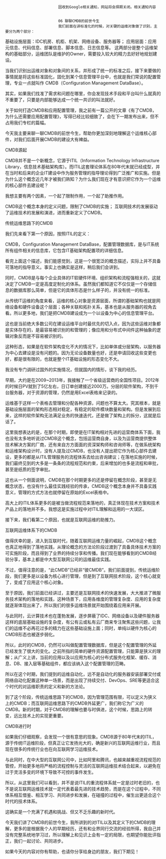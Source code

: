 
                            
                            因收到Google相关通知，网站将会择期关闭。相关通知内容
                            
                            
                            06 聊聊CMDB的前世今生
                            我们前面在讲标准化的时候，对关键的运维对象做了识别，主要分为两个部分：


基础设施层面：IDC机房、机柜、机架、网络设备、服务器等；
应用层面：应用元信息、代码信息、部署信息、脚本信息、日志信息等。
这两部分是整个运维架构的基础部分，运维团队是维护的Owner，需要投入较大的精力去好好地规划建设。


当我们识别出运维对象和对象间的关系，并形成了统一的标准之后，接下来要做的事情就是将这些标准固化，固化到某个信息管理平台中，也就是我们常说的配置管理，专业一点就叫作 CMDB（Configuration Management DataBase）。

其实，如果我们找准了需求和问题在哪里，你会发现技术手段和平台叫什么就真的不重要了，只要是内部能够达成一个统一共识的叫法就好。

关于如何打造CMDB和应用配置管理，我之前有一篇公开的文章《有了CMDB，为什么还需要应用配置管理》，写得已经比较细致了，会在下一期发布出来，但不占用我们专栏的篇幅。

今天我主要来聊一聊CMDB的前世今生，帮助你更加深刻地理解这个运维核心部件，对我们后面开展CMDB的建设大有裨益。

CMDB源起

CMDB并不是一个新概念，它源于ITIL（Information Technology Infrastructure Library，信息技术基础架构库）。而ITIL这套理论体系在80年代末就已经成型，并在当时和后来的企业IT建设中作为服务管理的指导理论得到广泛推广和实施。但是为什么这个概念近几年才被我们熟知？为什么我们现在才有意识把它作为一个运维的核心部件去建设呢？

我想主要有两个因素，一个起了限制作用，一个起了助推作用。


CMDB这个概念本身的定义问题，限制了CMDB的实施；
互联网技术的发展驱动了运维技术的发展和演进，进而重新定义了CMDB。


传统运维思路下的CMDB

我们先来看下第一个原因，按照ITIL的定义：


CMDB，Configuration Management
DataBase，配置管理数据库，是与IT系统所有组件相关的信息库，它包含IT基础架构配置项的详细信息。


看完上面这个描述，我们能感觉到，这是一个很宽泛的概念描述，实际上并不具备可落地的指导意义。事实上也确实是这样，稍后我们会讲到。

同时，CMDB是与每个企业具体的IT软硬件环境、组织架构和流程强相关的，这就决定了CMDB一定是高度定制化的体系。虽然我们都知道它不仅仅是一个存储信息的数据库那么简单，但是它的具体形态是什么样子的，并没有统一的标准。

从传统IT运维的角度来看，运维的核心对象是资源层面，所谓的基础架构也就是网络设备和硬件设备这个层面；各种关联和拓扑关系，基本也是从服务器的视角去看。所以更多地，我们是把CMDB建设成为一个以设备为中心的信息管理平台。

这也是当前绝大多数公司在建设运维平台时最优先的切入点，因为这些运维对象都是实体存在的，是最容易被识别的和管理的；像应用和分布式中间件这种抽象的逻辑对象反而是不容易被识别的。

这种形态，如果是在软件架构变化不大的情况下，比如单体或分层架构，以服务器为中心去建设是没有问题的。因为无论设备数量也好，还是申请回收这些变更也好，都是很有限的，也就是整个IT基础设施的形态变化不大。

我没有专门调研过国外的实施情况，但就国内的情形，谈下我的经历。

早期，大约是在2009~2013年，我接触了一个省级运营商的全国性项目。2012年的时候日PV就到了5亿左右，日订单创建接近2000万。分层的软件架构，不到千台服务器，对于资源的管理，仍然是用Excel表格来记录的。

运维基于这样一个表格去管理和分配各种资源，问题也不算太大。究其根本，就是基础设施层面的架构形态相对稳定，有稳定的软件模块数量和架构。但是发展到后来，这样的软件架构无法满足业务的快速迭代，还是做了架构上的拆分，这就是后话了。

这里我想表达的是，在那个时期，即使是在IT架构相对先进的运营商体系下面，我也没有太多地听说过CMDB这个概念，包括运营商自身，以及为运营商提供整体技术解决方案的厂商，还有来自方方面面的资深架构师和咨询师等，在做系统架构和运维架构设计时，没有人提及过CMDB，也没有人提出把它作为核心部件去建设，更多的都是从ITIL管理服务的流程体系去给出咨询建议；在落地实施的时候，我们最终见到的大多是一条条的流程规范和约束，后来增加的也多是流程和审批，甚至是纸质的签字审批。

这也从一个侧面说明，CMDB在那个时期更多的还是停留在概念阶段，甚至是无概念状态，也没有什么最佳实践经验的传承，CMDB这个概念本身并不具备实践意义，管理的方式方法也就停留在原始的Excel表格中。

高大上的ITIL体系更多的是被当做流程规范来落地的，真正体现在技术方案和技术产品上的落地并不多。我想这是实施过程中对ITIL理解和运用的一大误区。

接下来，我们看第二个原因，也就是互联网运维的助推力。

互联网运维体系下的CMDB

值得庆幸的是，进入到互联时代，随着互联网运维力量的崛起，CMDB这个概念也真正地得到了落地实践，从理论概念的方法论阶段过渡到了具备具体技术方案的可实施阶段，而且得到了业界的持续分享和传播。我们现在能够看到的CMDB经验分享，基本上都是中大型互联网公司的运维最佳实践。

不过，值得注意的是，“此CMDB”已经非“彼CMDB”。我们前面提到，传统运维阶段，我们更多是以设备为核心进行管理，但是到了互联网技术阶段，这个核心就变了，变成了应用这个核心对象。

至于原因，我们前面已经讲过，主要还是互联网技术的快速发展，大大推进了微服务技术架构的落地和实践，这种场景下，应用各维度的管理复杂度、应用的复杂度就逐渐体现出来了，所以我们的很多运维场景就开始围绕着应用来开展。

与此同时，云计算技术也在蓬勃发展，逐步屏蔽了IDC、网络设备以及硬件服务器这样的底层基础设施的复杂度，有公有云或私有云厂商来专注聚焦这些问题，让我们的运维不必再花过多的精力在这些基础设施上面；同时，单纯以硬件为核心的CMDB形态也被逐步弱化。

所以，此时的CMDB，仍然可以叫做配置管理数据库，但是这个配置管理的外延已经发生了很大的变化。之前所指的简单的硬件资源配置管理，只能算是狭义的理解；从广义上讲，当前的应用以及以应用为核心的分布式服务化框架、缓存、消息、DB、接入层等基础组件，都应该纳入这个配置管理的范畴。

所以在这个时期，我们提到的运维自动化，远不是自动化的服务器安装部署交付或网络自动化配置这种单一场景，而是出现了持续交付、DevOps、SRE等更适合这个时代的对运维职责的定义和新的方法论。

到了这个阶段，传统运维思路下的CMDB，因为管理范围有限，可以定义为狭义上的CMDB；而互联网运维思路下的CMDB外延更广，我们称它为广义的CMDB。新的时期，对于CMDB的理解也要与时俱进，这个时候，思路上的转变，远比技术上的实现更重要。

CMDB进行时

如果我们仔细观察，会发现一个很有意思的现象。CMDB源于80年代末的ITIL，源于传统IT运维阶段，但真正让它发扬光大的，确是新兴的互联网运维行业，而且现在很多的传统行业也在向互联网学习运维技术。

与此同时，在中大型的互联网公司中，比如阿里和腾讯，也越来越重视流程规范的管控，开始更多地将严格的流程控制与灵活的互联网运维技术结合起来，以避免在过于灵活多变的环境下导致不可控的事件发生。

所以，从这里我们可以看到，并不是说ITIL的重流程体系就一定是过时老旧的，也不是说互联网运维技术就一定代表着最先进的技术趋势，而是在这个过程中，不同体系相互借鉴、相互学习、共同进步和发展，在碰撞的过程中，催生出更适合这个时代的技术体系。

这确实是一个充满了机遇和挑战、但又不乏乐趣的新时代。

今天我们讲了CMDB的前世今生，我所讲到的对ITIL以及其定义下的CMDB的理解，更多的是根据我个人的早期经历，还有和业界同行交流的经验所得，我自己并没有完整系统地学习过，所以理解上和见识上会有一定的局限，也期望你能批评指正，我们一起讨论、共同进步。

如果今天的内容对你有帮助，也请你分享给身边的朋友，我们下期见！

                        
                        
                            